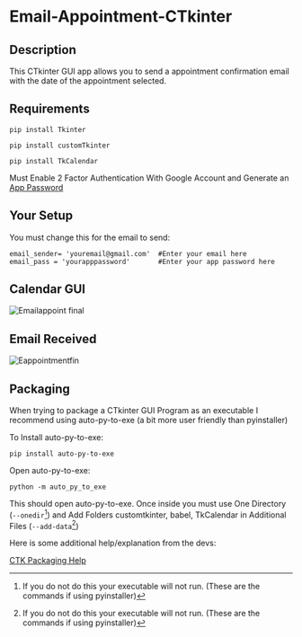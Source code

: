 # Email-Appointment-CTkinter
## Description
This CTkinter GUI app allows you to send a appointment confirmation email with the date of the appointment selected.
## Requirements
```
pip install Tkinter

pip install customTkinter

pip install TkCalendar
```
Must Enable 2 Factor Authentication With Google Account and Generate an [App Password](https://support.google.com/mail/answer/185833?hl=en-GB)

## Your Setup

You must change this for the email to send:

```
email_sender= 'youremail@gmail.com'  #Enter your email here
email_pass = 'yourapppassword'       #Enter your app password here
```
## Calendar GUI 


![Emailappoint final](https://user-images.githubusercontent.com/121186555/210678583-4ce4eb86-74b8-4319-96ad-96577514de54.PNG)


## Email Received

![Eappointmentfin](https://user-images.githubusercontent.com/121186555/210678657-e62496af-9295-4818-93cd-4ef2b97289f6.PNG)

## Packaging

When trying to package a CTkinter GUI Program as an executable I recommend using auto-py-to-exe (a bit more user friendly than pyinstaller)

To Install auto-py-to-exe:

```
pip install auto-py-to-exe
```

Open auto-py-to-exe:


```
python -m auto_py_to_exe
```


This should open auto-py-to-exe. Once inside you must use One Directory (`--onedir`[^1]) and Add Folders customtkinter, babel, TkCalendar in Additional Files (`--add-data`[^1])

Here is some additional help/explanation from the devs:

[CTK Packaging Help](https://github.com/TomSchimansky/CustomTkinter/wiki/Packaging)

[^1]: If you do not do this your executable will not run. (These are the commands if using pyinstaller)
